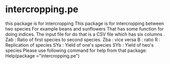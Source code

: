 # intercropping.pe
this package is for intercropping 
This package is for intercropping between two species
For example beans and sunflowers
That has some function for doing indices.
The input file for do that is a CSV file which has six columns .
Zab : Ratio of first species to second species. 
Zba : vice versa 
B : ratio
R : Replication of species
SYa : Yield of one's species
SYb : Yield of two's species
Please use following  command  for help from that package:
Help(package ="intercropping.pe")
